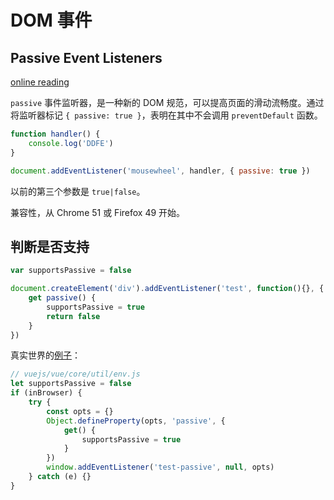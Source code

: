 # DOM 事件

## Passive Event Listeners

[online reading](https://zhuanlan.zhihu.com/p/24385322)

`passive` 事件监听器，是一种新的 DOM 规范，可以提高页面的滑动流畅度。通过将监听器标记 `{ passive: true }`，表明在其中不会调用 `preventDefault` 函数。

```js
function handler() {
    console.log('DDFE')
}

document.addEventListener('mousewheel', handler, { passive: true })
```

以前的第三个参数是 `true|false`。

兼容性，从 Chrome 51 或 Firefox 49 开始。

## 判断是否支持

```js
var supportsPassive = false

document.createElement('div').addEventListener('test', function(){}, {
    get passive() {
        supportsPassive = true
        return false
    }
})
```

真实世界的[例子](https://github.com/vuejs/vue/blob/d780dd2e2adcf71f40c086055a659a9a2b4a8282/src/core/util/env.js#L21-L33)：

```js
// vuejs/vue/core/util/env.js
let supportsPassive = false
if (inBrowser) {
    try {
        const opts = {}
        Object.defineProperty(opts, 'passive', {
            get() {
                supportsPassive = true
            }
        })
        window.addEventListener('test-passive', null, opts)
    } catch (e) {}
}
```